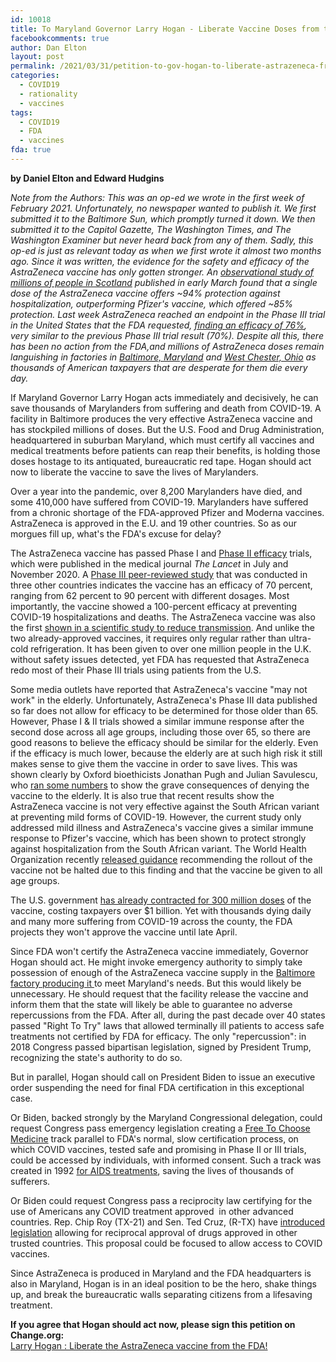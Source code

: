 ```yaml
---
id: 10018
title: To Maryland Governor Larry Hogan - Liberate Vaccine Doses from the FDA!
facebookcomments: true
author: Dan Elton
layout: post
permalink: /2021/03/31/petition-to-gov-hogan-to-liberate-astrazeneca-from-fda.html
categories:
  - COVID19
  - rationality
  - vaccines
tags:
  - COVID19
  - FDA
  - vaccines
fda: true
---
```


**by Daniel Elton and Edward Hudgins**

*Note from the Authors: This was an op-ed we wrote in the first week of February 2021. Unfortunately, no newspaper wanted to publish it. We first submitted it to the Baltimore Sun, which promptly turned it down. We then submitted it to the Capitol Gazette, The Washington Times, and The Washington Examiner but never heard back from any of them. Sadly, this op-ed is just as relevant today as when we first wrote it almost two months ago. Since it was written, the evidence for the safety and efficacy of the AstraZeneca vaccine has only gotten stronger. An [observational study of millions of people in Scotland](https://archive.is/rwMH5) published in early March found that a single dose of the AstraZeneca vaccine offers ~94% protection against hospitalization, outperforming Pfizer's vaccine, which offered ~85% protection. Last week AstraZeneca reached an endpoint in the Phase III trial in the United States that the FDA requested, [finding an efficacy of 76%](https://www.astrazeneca.com/media-centre/press-releases/2021/azd1222-us-phase-iii-primary-analysis-confirms-safety-and-efficacy.html), very similar to the previous Phase III trial result (70%). Despite all this, there has been no action from the FDA,and millions of AstraZeneca doses remain languishing in factories in [Baltimore, Maryland](https://marginalrevolution.com/marginalrevolution/2021/01/the-astrazeneca-factory-in-baltimore.html) and [West Chester, Ohio](https://www.nytimes.com/2021/03/11/us/politics/coronavirus-astrazeneca-united-states.html) as thousands of American taxpayers that are desperate for them die every day.*

If Maryland Governor Larry Hogan acts immediately and decisively, he can save thousands of Marylanders from suffering and death from COVID-19. A facility in Baltimore produces the very effective AstraZeneca vaccine and has stockpiled millions of doses. But the U.S. Food and Drug Administration, headquartered in suburban Maryland, which must certify all vaccines and medical treatments before patients can reap their benefits, is holding those doses hostage to its antiquated, bureaucratic red tape. Hogan should act now to liberate the vaccine to save the lives of Marylanders.

Over a year into the pandemic, over 8,200 Marylanders have died, and some 410,000 have suffered from COVID-19. Marylanders have suffered from a chronic shortage of the FDA-approved Pfizer and Moderna vaccines. AstraZeneca is approved in the E.U. and 19 other countries. So as our morgues fill up, what's the FDA's excuse for delay?

The AstraZeneca vaccine has passed Phase I and [Phase II efficacy](http://thelancet.com/journals/lancet/article/PIIS0140-6736(20)32466-1/fulltext) trials, which were published in the medical journal *The Lancet* in July and November 2020. A [Phase III peer-reviewed study](https://www.thelancet.com/journals/lancet/article/PIIS0140-6736(20)32661-1/fulltext) that was conducted in three other countries indicates the vaccine has an efficacy of 70 percent, ranging from 62 percent to 90 percent with different dosages. Most importantly, the vaccine showed a 100-percent efficacy at preventing COVID-19 hospitalizations and deaths. The AstraZeneca vaccine was also the first [shown in a scientific study to reduce transmission](https://papers.ssrn.com/sol3/papers.cfm?abstract_id=3777268). And unlike the two already-approved vaccines, it requires only regular rather than ultra-cold refrigeration. It has been given to over one million people in the U.K. without safety issues detected, yet FDA has requested that AstraZeneca redo most of their Phase III trials using patients from the U.S.

Some media outlets have reported that AstraZeneca's vaccine "may not work" in the elderly. Unfortunately, AstraZeneca's Phase III data published so far does not allow for efficacy to be determined for those older than 65. However, Phase I & II trials showed a similar immune response after the second dose across all age groups, including those over 65, so there are good reasons to believe the efficacy should be similar for the elderly. Even if the efficacy is much lower, because the elderly are at such high risk it still makes sense to give them the vaccine in order to save lives. This was shown clearly by Oxford bioethicists Jonathan Pugh and Julian Savulescu, who [ran some numbers](https://theconversation.com/not-recommending-astrazeneca-vaccine-for-the-elderly-risks-the-lives-of-the-most-vulnerable-154605) to show the grave consequences of denying the vaccine to the elderly. It is also true that recent results show the AstraZeneca vaccine is not very effective against the South African variant at preventing mild forms of COVID-19. However, the current study only addressed mild illness and AstraZeneca's vaccine gives a similar immune response to Pfizer's vaccine, which has been shown to protect strongly against hospitalization from the South African variant. The World Health Organization recently [released guidance](https://www.who.int/publications/i/item/WHO-2019-nCoV-vaccines-SAGE_recommendation-AZD1222-2021.1/) recommending the rollout of the vaccine not be halted due to this finding and that the vaccine be given to all age groups. 

The U.S. government [has already contracted for 300 million doses](https://www.reuters.com/article/us-health-coronavirus-astrazeneca/u-s-secures-300-million-doses-of-potential-astrazeneca-covid-19-vaccine-idUSKBN22X0J9) of the vaccine, costing taxpayers over $1 billion. Yet with thousands dying daily and many more suffering from COVID-19 across the county, the FDA projects they won't approve the vaccine until late April.  

Since FDA won't certify the AstraZeneca vaccine immediately, Governor Hogan should act. He might invoke emergency authority to simply take possession of enough of the AstraZeneca vaccine supply in the [Baltimore factory producing it ](https://www.baltimoresun.com/coronavirus/bs-pr-hs-making-more-vaccine-20210129-5dmn7hxib5dm3hyuiohxb7iibe-story.html)to meet Maryland's needs. But this would likely be unnecessary. He should request that the facility release the vaccine and inform them that the state will likely be able to guarantee no adverse repercussions from the FDA. After all, during the past decade over 40 states passed "Right To Try" laws that allowed terminally ill patients to access safe treatments not certified by FDA for efficacy. The only "repercussion": in 2018 Congress passed bipartisan legislation, signed by President Trump, recognizing the state's authority to do so. 

But in parallel, Hogan should call on President Biden to issue an executive order suspending the need for final FDA certification in this exceptional case.

Or Biden, backed strongly by the Maryland Congressional delegation, could request Congress pass emergency legislation creating a [Free To Choose Medicine](https://www.heartland.org/_template-assets/documents/publications/TEDDPaper.pdf) track parallel to FDA's normal, slow certification process, on which COVID vaccines, tested safe and promising in Phase II or III trials, could be accessed by individuals, with informed consent. Such a track was created in 1992 [for AIDS treatments](https://www.heartland.org/_template-assets/documents/publications/ParallelTrackPB.pdf), saving the lives of thousands of sufferers.

Or Biden could request Congress pass a reciprocity law certifying for the use of Americans any COVID treatment approved  in other advanced countries. Rep. Chip Roy (TX-21) and Sen. Ted Cruz, (R-TX) have [introduced legislation](https://roy.house.gov/media/press-releases/roy-reintroduces-legislation-improve-americans-access-lifesaving-medicine) allowing for reciprocal approval of drugs approved in other trusted countries. This proposal could be focused to allow access to COVID vaccines.

Since AstraZeneca is produced in Maryland and the FDA headquarters is also in Maryland, Hogan is in an ideal position to be the hero, shake things up, and break the bureaucratic walls separating citizens from a lifesaving treatment.

**If you agree that Hogan should act now, please sign this petition on Change.org:**\
[Larry Hogan : Liberate the AstraZeneca vaccine from the FDA!](https://www.change.org/p/larry-hogan-larry-hogan-liberate-the-astrazeneca-vaccine-from-the-fda)
